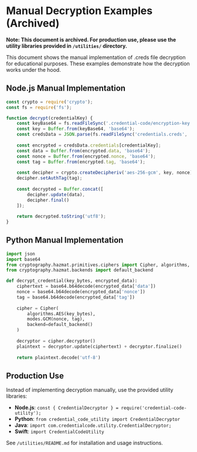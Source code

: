 # Manual Decryption Examples (Archived)

**Note: This document is archived. For production use, please use the utility libraries provided in `/utilities/` directory.**

This document shows the manual implementation of .creds file decryption for educational purposes. These examples demonstrate how the decryption works under the hood.

## Node.js Manual Implementation

```javascript
const crypto = require('crypto');
const fs = require('fs');

function decrypt(credentialKey) {
    const keyBase64 = fs.readFileSync('.credential-code/encryption-key.txt', 'utf8').trim();
    const key = Buffer.from(keyBase64, 'base64');
    const credsData = JSON.parse(fs.readFileSync('credentials.creds', 'utf8'));
    
    const encrypted = credsData.credentials[credentialKey];
    const data = Buffer.from(encrypted.data, 'base64');
    const nonce = Buffer.from(encrypted.nonce, 'base64');
    const tag = Buffer.from(encrypted.tag, 'base64');
    
    const decipher = crypto.createDecipheriv('aes-256-gcm', key, nonce);
    decipher.setAuthTag(tag);
    
    const decrypted = Buffer.concat([
        decipher.update(data),
        decipher.final()
    ]);
    
    return decrypted.toString('utf8');
}
```

## Python Manual Implementation

```python
import json
import base64
from cryptography.hazmat.primitives.ciphers import Cipher, algorithms, modes
from cryptography.hazmat.backends import default_backend

def decrypt_credential(key_bytes, encrypted_data):
    ciphertext = base64.b64decode(encrypted_data['data'])
    nonce = base64.b64decode(encrypted_data['nonce'])
    tag = base64.b64decode(encrypted_data['tag'])
    
    cipher = Cipher(
        algorithms.AES(key_bytes),
        modes.GCM(nonce, tag),
        backend=default_backend()
    )
    
    decryptor = cipher.decryptor()
    plaintext = decryptor.update(ciphertext) + decryptor.finalize()
    
    return plaintext.decode('utf-8')
```

## Production Use

Instead of implementing decryption manually, use the provided utility libraries:

- **Node.js**: `const { CredentialDecryptor } = require('credential-code-utility');`
- **Python**: `from credential_code_utility import CredentialDecryptor`
- **Java**: `import com.credentialcode.utility.CredentialDecryptor;`
- **Swift**: `import CredentialCodeUtility`

See `/utilities/README.md` for installation and usage instructions.